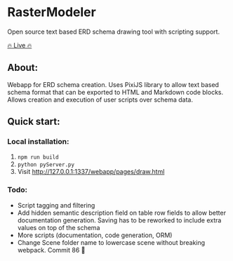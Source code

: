 # RasterModeler
Open source text based ERD schema drawing tool with scripting support.

[🔥 Live 🔥](https://oskar-anderson.github.io/RasterModeler/pages/draw.html)
  

## About:
Webapp for ERD schema creation. Uses PixiJS library to allow text based schema format that can be exported to HTML and Markdown code blocks. Allows creation and execution of user scripts over schema data.

## Quick start:

### Local installation:
1. `npm run build`
2. `python pyServer.py`
3. Visit http://127.0.0.1:1337/webapp/pages/draw.html

### Todo:
* Script tagging and filtering
* Add hidden semantic description field on table row fields to allow better documentation generation. Saving has to be reworked to include extra values on top of the schema
* More scripts (documentation, code generation, ORM)
* Change Scene folder name to lowercase scene without breaking webpack. Commit 86 💩